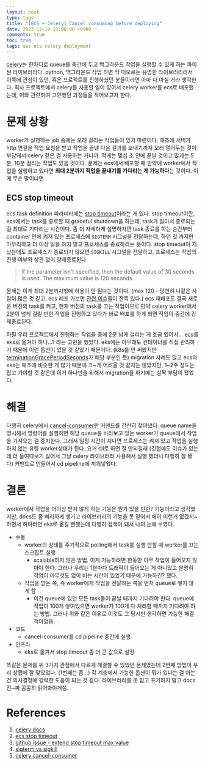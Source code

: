 ```yaml
---
layout: post
type: tags
title: "[ECS + Celery] Cancel consuming before deploying"
date: 2023-12-19 21:00:00 +0900
comments: true
toc: true
tags: aws ecs celery deployment
---
```


[celery](https://docs.celeryq.dev/en/stable/)는 한마디로 queue를 중간에 두고 백그라운드 작업을 실행할 수 있게 하는 파이썬 라이브러리다. python, 백그라운드 작업 하면 딱 떠오르는 유명한 라이브러리라서 이쪽에 관심이 있던, 혹은 프로젝트를 진행하셨던 분들이라면 아마 다 아실 거라 생각한다. 회사 프로젝트에서 celery를 사용할 일이 있어서 celery worker를 ecs로 배포했는데, 이와 관련하여 고민했던 과정들을 적어보고자 한다.

# 문제 상황

worker가 실행하는 job 중에는 오래 걸리는 작업들이 있기 마련이다. 애초에 서버가 http 연결을 작업 요청을 받고 작업을 끝낸 다음 결과를 보내기까지 오래 열어두는 것이 부담돼서 celery 같은 걸 사용하는 거니까. 적게는 몇십 초 안에 끝날 것이고 많게는 5분, 10분 걸리는 작업도 있을 것이다. 문제는 ecs에서 배포할 때 만약에 worker에서 작업을 실행하고 있다면 **최대 2분까지 작업을 끝내기를 기다리는 게 가능하다**는 것이다. 이게 무슨 말이냐면

## ECS stop timeout

ecs task definition 파라미터에는 [stop timeout](https://docs.aws.amazon.com/AmazonECS/latest/developerguide/task_definition_parameters.html#ContainerDefinition-stopTimeout)이라는 게 있다. stop timeout이란, ecs에서는 task를 종료할 때 graceful shutdown을 하는데, task가 알아서 종료되는 걸 최대로 기다리는 시간이다. 좀 더 자세하게 설명하자면 task 종료를 하는 순간부터 container 안에 켜져 있는 프로세스에 `SIGTERM` 시그널을 전달하는데, 하던 것 까지만 마무리하고 더 이상 일을 하지 말고 프로세스를 종료하라는 뜻이다. stop timeout이 지났는데도 프로세스가 종료되지 않으면 `SIGKILL` 시그널을 전달하고, 프로세스는 작업의 진행 여부와 상관 없이 강제종료된다.

> If the parameter isn't specified, then the default value of 30 seconds is used. The maximum value is 120 seconds.

문제는 이게 최대 2분까지밖에 허용이 안 된다는 것이다. (max 120 - 당연히 나같은 사람이 많은 것 같고, ecs 레포 가보면 [관련 이슈](https://github.com/aws/containers-roadmap/issues/256#issuecomment-1549434318)들이 잔뜩 있다.) ecs 재배포도 결국 새로운 버전의 task를 켜고, 현재 버전의 task를 끄는 작업이므로 만약 celery worker에서 2분이 넘게 걸릴 만한 작업을 진행하고 있다가 바로 배포를 하게 되면 작업이 중간에 강제종료된다.

하필 우리 프로젝트에서 진행하는 작업들 중에 2분 넘게 걸리는 게 조금 있어서… ecs를 eks로 옮겨야 하나…? 라는 고민을 했었다. eks에는 아무래도 컨테이너를 직접 관리하기 때문에 이런 옵션이 있을 것 같았기 때문이다. (k8s를 안 써봤지만 [terminationGracePeriodSeconds](https://kubernetes.io/docs/concepts/workloads/pods/pod-lifecycle/#pod-termination)가 해당 부분인 듯) migration 사례도 많고 ecs와 eks는 애초에 비슷한 게 많기 때문에 크~게 어려울 것 같지는 않았지만, 1~2주 정도는 잡고 가야할 것 같은데 이거 하나만을 위해서 migration을 하기에는 살짝 부담이 됐었다.

# 해결

다행히 celery에서 [cancel-consumer](https://docs.celeryq.dev/en/stable/userguide/workers.html#queues-canceling-consumers)란 커맨드를 간신히 찾아냈다. queue name을 명시해서 명령어를 실행하면 해당 queue를 바라보고 있는 worker가 queue에서 작업을 가져오는 걸 중지한다. 그래서 일정 시간이 지나면 프로세스는 켜져 있고 작업을 실행하지 않는 유령 worker상태가 된다. 요거 cli로 하면 잘 안되길래 (깃헙에도 이슈가 있는데 더 들여다보기 싫어서 그냥 celery 라이브러리 사용해서 실행 했더니 다행히 잘 됐다) 커맨드로 만들어서 cd pipeline에 끼워넣었다.

# 결론

worker에서 작업을 더이상 받지 않게 하는 기능은 뭔가 있을 만한? 기능이라고 생각했지만, docs도 좀 삐리하게 생기고 라이브러리의 기능을 못 믿어서 에이 이런거 없겠지~ 하면서 하마터면 eks로 옮길 뻔했는데 다행히 검색이 돼서 나의 눈에 보였다.

- 수동
  - worker의 상태를 주기적으로 polling해서 task를 실행 안할 때 worker를 끄는 스크립트 실행
    - scalable하지 않은 방법. 이게 가능하려면 한동안 아무 작업이 들어오지 않아야 한다. 그러나 우리는 1분마다 트래픽이 들어오는 게 아니었고 분명히 작업이 아무것도 없이 비는 시간이 있었기 때문에 가능하긴? 했다.
  - 작업을 받는 쪽, 즉 worker에게 작업을 전달하는 쪽을 먼저 queue로 쌓지 않게 함
    - 이건 queue에 있던 모든 task들이 끝날 때까지 기다려야 한다. queue에 작업이 100개 쌓여있으면 worker가 100개 다 처리할 때까지 기다려야 하는 방법. 그러나 위와 같은 이유로 이것도 그 당시만 생각하면 가능한 해결책이었음.
- 코드
  - cancel-consumer를 cd pipeline 중간에 실행
- 인프라
  - eks로 옮겨서 stop timeout 좀 더 큰 값으로 설정

똑같은 문제를 위 3가지 관점에서 다르게 해결할 수 있었던 문제였는데 2번째 방법이 우리 상황에 잘 맞았었다. (1번째는 좀…) 각 계층에서 가능한 옵션이 뭐가 있다는 걸 아는 건 의사결정에 강력한 도움이 되는 것 같다. 라이브러리를 못 믿고 포기하지 말고 docs 진~짜 꼼꼼히 읽어봐야게씀.

# References

1. [celery docs](https://docs.celeryq.dev/en/stable/)
2. [ecs stop timeout](https://docs.aws.amazon.com/AmazonECS/latest/developerguide/task_definition_parameters.html#ContainerDefinition-stopTimeout)
3. [github issue - extend stop timeout max value](https://github.com/aws/containers-roadmap/issues/256#issuecomment-1549434318)
4. [sigterm vs sigkill](https://komodor.com/learn/what-is-sigkill-signal-9-fast-termination-of-linux-containers/)
5. [celery cancel-consumer](https://docs.celeryq.dev/en/stable/userguide/workers.html#queues-canceling-consumers)
